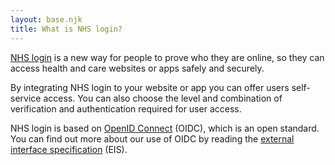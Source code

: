 ```yaml
---
layout: base.njk
title: What is NHS login?
---
```

[NHS login](https://www.nhs.uk/using-the-nhs/nhs-services/nhs-login/) is a new way for people to prove who they are online, so they can access health and care websites or apps safely and securely.

By integrating NHS login to your website or app you can offer users self-service access. You can also choose the level and combination of verification and authentication required for user access.

NHS login is based on [OpenID Connect](https://openid.net/connect/faq/) (OIDC), which is an open standard. You can find out more about our use of OIDC by reading the [external interface specification](/nhslogin/interface-spec-doc) (EIS).

